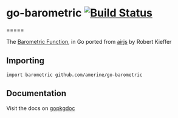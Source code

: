 # go-barometric [![Build Status](https://drone.io/github.com/amerine/go-barometric/status.png)](https://drone.io/github.com/amerine/go-barometric/latest)
=====

The [Barometric Function](http://en.wikipedia.org/wiki/Barometric_formula), in Go ported from [airjs](https://github.com/broofa/airjs) by Robert Kieffer

## Importing

    import barometric github.com/amerine/go-barometric

## Documentation

Visit the docs on [gopkgdoc](http://godoc.org/github.com/amerine/go-barometric)
